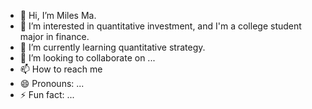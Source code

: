 - 👋 Hi, I’m Miles Ma.
- 👀 I’m interested in quantitative investment, and I'm a college student major in finance.
- 🌱 I’m currently learning quantitative strategy.
- 💞️ I’m looking to collaborate on ...
- 📫 How to reach me
- 😄 Pronouns: ...
- ⚡ Fun fact: ...

<!---
Milesssecret/Milesssecret is a ✨ special ✨ repository because its `README.md` (this file) appears on your GitHub profile.
You can click the Preview link to take a look at your changes.
--->
